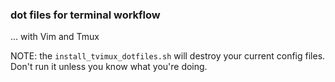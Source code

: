 ### dot files for terminal workflow
... with Vim and Tmux

NOTE: the `install_tvimux_dotfiles.sh` will destroy your current config files. Don't run it unless you know what you're doing.
